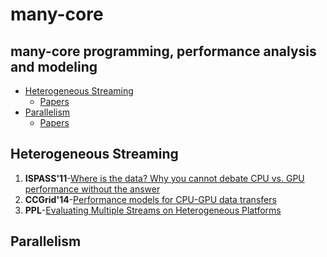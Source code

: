 # many-core
many-core programming, performance analysis and modeling
----

  * [Heterogeneous Streaming](#heterogeneous-streaming)
     * [Papers](#papers)
  * [Parallelism](#parallelism)
     * [Papers](#papers-1)


## Heterogeneous Streaming

1. **ISPASS'11**-[Where is the data? Why you cannot debate CPU vs. GPU performance without the answer](https://dl.acm.org/citation.cfm?id=2015535)
2. **CCGrid'14**-[Performance models for CPU-GPU data transfers](http://ieeexplore.ieee.org/document/6846436/)
3. **PPL**-[Evaluating Multiple Streams on Heterogeneous Platforms](https://www.worldscientific.com/doi/pdf/10.1142/S0129626416400028)

## Parallelism

